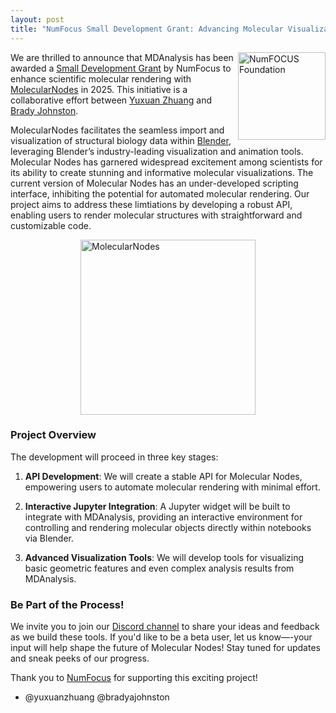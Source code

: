 ```yaml
---
layout: post
title: "NumFocus Small Development Grant: Advancing Molecular Visualization with MolecularNodes"
---
```


<img
src="{{site.images}}/numfocus.png"
title="NumFOCUS Foundation" alt="NumFOCUS Foundation"
style="float: right; width: 10em;" />

We are thrilled to announce that MDAnalysis has been awarded a [Small Development Grant][SDG] by NumFocus to enhance scientific molecular rendering with [MolecularNodes][MN] in 2025. This initiative is a collaborative effort between [Yuxuan Zhuang][Yuxuan] and [Brady Johnston][Brady].

MolecularNodes facilitates the seamless import and visualization of structural biology data within [Blender][blender], leveraging Blender’s industry-leading visualization and animation tools. Molecular Nodes has garnered widespread excitement among scientists for its ability to create stunning and informative molecular visualizations. The current version of Molecular Nodes has an under-developed scripting interface, inhibiting the potential for automated molecular rendering. Our project aims to address these limtiations by developing a robust API, enabling users to render molecular structures with straightforward and customizable code.

<a href="https://github.com/yuxuanzhuang/ggmolvis">
    <img src="{{site.images}}/mn_example.png" 
         title="MolecularNodes" 
         alt="MolecularNodes" 
         style="display: block; margin: auto; height: 20em;" />
</a>

### Project Overview

The development will proceed in three key stages:

1. **API Development**: We will create a stable API for Molecular Nodes, empowering users to automate molecular rendering with minimal effort.
   
2. **Interactive Jupyter Integration**: A Jupyter widget will be built to integrate with MDAnalysis, providing an interactive environment for controlling and rendering molecular objects directly within notebooks via Blender.

3. **Advanced Visualization Tools**: We will develop tools for visualizing basic geometric features and even complex analysis results from MDAnalysis.

### Be Part of the Process!

We invite you to join our [Discord channel][discord] to share your ideas and feedback as we build these tools. If you'd like to be a beta user, let us know—-your input will help shape the future of Molecular Nodes! Stay tuned for updates and sneak peeks of our progress.

Thank you to [NumFocus][NumFocus] for supporting this exciting project!

- @yuxuanzhuang @bradyajohnston

[MN]: https://github.com/BradyAJohnston/MolecularNodes
[SDG]: https://numfocus.org/programs/small-development-grants
[NumFocus]: https://numfocus.org/
[Yuxuan]: https://github.com/yuxuanzhuang/
[Brady]: https://github.com/BradyAJohnston/
[discord]: https://discord.com/channels/807348386012987462/1256156074008903741
[blender]: https://www.blender.org/
